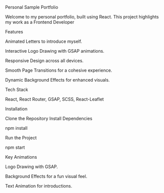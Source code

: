Personal Sample Portfolio

Welcome to my personal portfolio, built using React. This project highlights my work as a Frontend Developer

Features

Animated Letters to introduce myself.

Interactive Logo Drawing with GSAP animations.

Responsive Design across all devices.

Smooth Page Transitions for a cohesive experience.

Dynamic Background Effects for enhanced visuals.

Tech Stack

React, React Router, GSAP, SCSS, React-Leaflet

Installation

Clone the Repository
Install Dependencies

npm install

Run the Project

npm start

Key Animations

Logo Drawing with GSAP.

Background Effects for a fun visual feel.

Text Animation for introductions.
